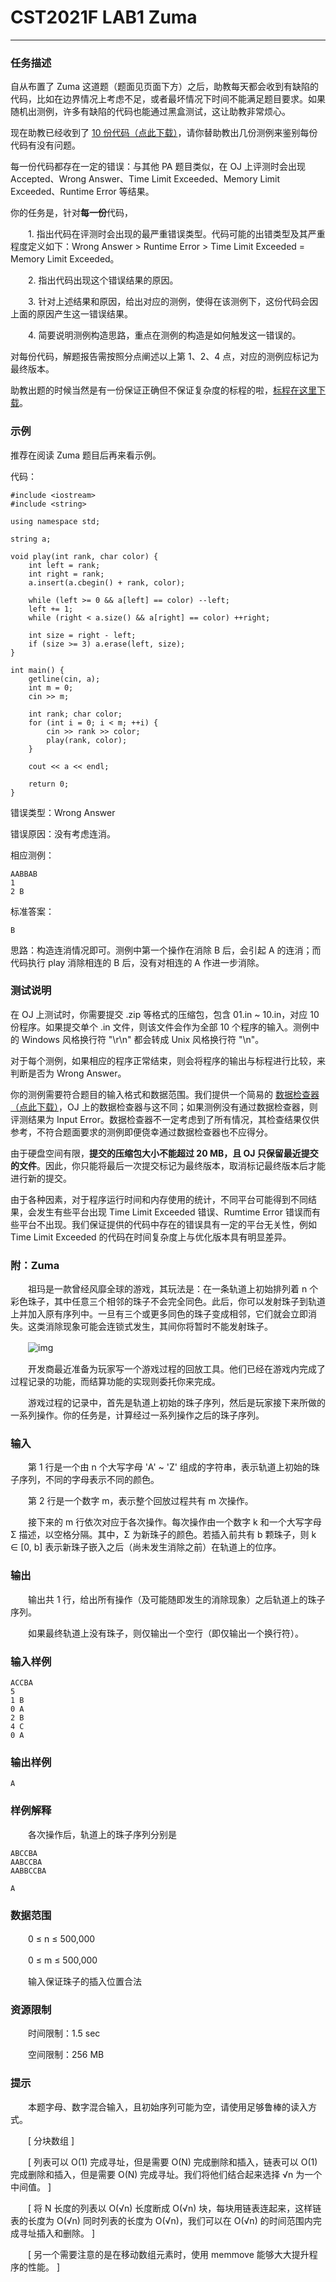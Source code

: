 # CST2021F LAB1 Zuma

------

### **任务描述**

自从布置了 Zuma 这道题（题面见页面下方）之后，助教每天都会收到有缺陷的代码，比如在边界情况上考虑不足，或者最坏情况下时间不能满足题目要求。如果随机出测例，许多有缺陷的代码也能通过黑盒测试，这让助教非常烦心。

现在助教已经收到了 [10 份代码（点此下载）](https://dsa.cs.tsinghua.edu.cn/oj/attachment/f255/f2551f4b41738b14969fce4c42025e6bc6c8da1d.zip)，请你替助教出几份测例来鉴别每份代码有没有问题。

每一份代码都存在一定的错误：与其他 PA 题目类似，在 OJ 上评测时会出现 Accepted、Wrong Answer、Time Limit Exceeded、Memory Limit Exceeded、Runtime Error 等结果。

你的任务是，针对**每一份**代码，

　　1. 指出代码在评测时会出现的最严重错误类型。代码可能的出错类型及其严重程度定义如下：Wrong Answer > Runtime Error > Time Limit Exceeded = Memory Limit Exceeded。

　　2. 指出代码出现这个错误结果的原因。

　　3. 针对上述结果和原因，给出对应的测例，使得在该测例下，这份代码会因上面的原因产生这一错误结果。

　　4. 简要说明测例构造思路，重点在测例的构造是如何触发这一错误的。

对每份代码，解题报告需按照分点阐述以上第 1、2、4 点，对应的测例应标记为最终版本。

助教出题的时候当然是有一份保证正确但不保证复杂度的标程的啦，[标程在这里下载](https://dsa.cs.tsinghua.edu.cn/oj/attachment/6048/60480a92937b1f6280fdf32b62f2931c31d039d2.cpp)。

### **示例**

推荐在阅读 Zuma 题目后再来看示例。

代码：

```
#include <iostream>
#include <string>

using namespace std;

string a;

void play(int rank, char color) {
    int left = rank;
    int right = rank;
    a.insert(a.cbegin() + rank, color);

    while (left >= 0 && a[left] == color) --left;
    left += 1;
    while (right < a.size() && a[right] == color) ++right;

    int size = right - left;
    if (size >= 3) a.erase(left, size);
}

int main() {
    getline(cin, a);
    int m = 0;
    cin >> m;

    int rank; char color;
    for (int i = 0; i < m; ++i) {
        cin >> rank >> color;
        play(rank, color);
    }
    
    cout << a << endl;

    return 0;
}
```

错误类型：Wrong Answer

错误原因：没有考虑连消。

相应测例：

```
AABBAB
1
2 B
```

标准答案：

```
B
```

思路：构造连消情况即可。测例中第一个操作在消除 B 后，会引起 A 的连消；而代码执行 play 消除相连的 B 后，没有对相连的 A 作进一步消除。

### **测试说明**

在 OJ 上测试时，你需要提交 .zip 等格式的压缩包，包含 01.in ~ 10.in，对应 10 份程序。如果提交单个 .in 文件，则该文件会作为全部 10 个程序的输入。测例中的 Windows 风格换行符 "\r\n" 都会转成 Unix 风格换行符 "\n"。

对于每个测例，如果相应的程序正常结束，则会将程序的输出与标程进行比较，来判断是否为 Wrong Answer。

你的测例需要符合题目的输入格式和数据范围。我们提供一个简易的 [数据检查器（点此下载）](https://dsa.cs.tsinghua.edu.cn/oj/attachment/6048/60480a92937b1f6280fdf32b62f2931c31d039d2.cpp)，OJ 上的数据检查器与这不同；如果测例没有通过数据检查器，则评测结果为 Input Error。数据检查器不一定考虑到了所有情况，其检查结果仅供参考，不符合题面要求的测例即便侥幸通过数据检查器也不应得分。

由于硬盘空间有限，**提交的压缩包大小不能超过 20 MB，且 OJ 只保留最近提交的文件**。因此，你只能将最后一次提交标记为最终版本，取消标记最终版本后才能进行新的提交。

由于各种因素，对于程序运行时间和内存使用的统计，不同平台可能得到不同结果，会发生有些平台出现 Time Limit Exceeded 错误、Rumtime Error 错误而有些平台不出现。我们保证提供的代码中存在的错误具有一定的平台无关性，例如 Time Limit Exceeded 的代码在时间复杂度上与优化版本具有明显差异。

### **附：Zuma**

　　祖玛是一款曾经风靡全球的游戏，其玩法是：在一条轨道上初始排列着 n 个彩色珠子，其中任意三个相邻的珠子不会完全同色。此后，你可以发射珠子到轨道上并加入原有序列中。一旦有三个或更多同色的珠子变成相邻，它们就会立即消失。这类消除现象可能会连锁式发生，其间你将暂时不能发射珠子。

　　![img](https://dsa.cs.tsinghua.edu.cn/oj/attachment/ccb2/ccb269dde13f51767eccb2a73bfc7e4fdf300d1f.png)

　　开发商最近准备为玩家写一个游戏过程的回放工具。他们已经在游戏内完成了过程记录的功能，而结算功能的实现则委托你来完成。

　　游戏过程的记录中，首先是轨道上初始的珠子序列，然后是玩家接下来所做的一系列操作。你的任务是，计算经过一系列操作之后的珠子序列。

### **输入**

　　第 1 行是一个由 n 个大写字母 'A' ~ 'Z' 组成的字符串，表示轨道上初始的珠子序列，不同的字母表示不同的颜色。

　　第 2 行是一个数字 m，表示整个回放过程共有 m 次操作。

　　接下来的 m 行依次对应于各次操作。每次操作由一个数字 k 和一个大写字母 Σ 描述，以空格分隔。其中，Σ 为新珠子的颜色。若插入前共有 b 颗珠子，则 k ∈ [0, b] 表示新珠子嵌入之后（尚未发生消除之前）在轨道上的位序。

### **输出**

　　输出共 1 行，给出所有操作（及可能随即发生的消除现象）之后轨道上的珠子序列。

　　如果最终轨道上没有珠子，则仅输出一个空行（即仅输出一个换行符）。

### **输入样例**

```
ACCBA
5
1 B
0 A
2 B
4 C
0 A
```

### **输出样例**

```
A
```

### **样例解释**

　　各次操作后，轨道上的珠子序列分别是

```
ABCCBA
AABCCBA
AABBCCBA

A
```

### **数据范围**

　　0 ≤ n ≤ 500,000

　　0 ≤ m ≤ 500,000

　　输入保证珠子的插入位置合法

### **资源限制**

　　时间限制：1.5 sec

　　空间限制：256 MB

### **提示**

　　本题字母、数字混合输入，且初始序列可能为空，请使用足够鲁棒的读入方式。

　　[ 分块数组 ]

　　[ 列表可以 O(1) 完成寻址，但是需要 O(N) 完成删除和插入，链表可以 O(1) 完成删除和插入，但是需要 O(N) 完成寻址。我们将他们结合起来选择 √n 为一个中间值。 ]

　　[ 将 N 长度的列表以 O(√n) 长度断成 O(√n) 块，每块用链表连起来，这样链表的长度为 O(√n) 同时列表的长度为 O(√n)，我们可以在 O(√n) 的时间范围内完成寻址插入和删除。 ]

　　[ 另一个需要注意的是在移动数组元素时，使用 memmove 能够大大提升程序的性能。 ]


